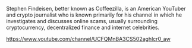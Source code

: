 Stephen Findeisen, better known as Coffeezilla, is an American YouTuber and crypto journalist who is known primarily for his channel in which he investigates and discusses online scams, usually surrounding cryptocurrency, decentralized finance and internet celebrities.

https://www.youtube.com/channel/UCFQMnBA3CS502aghlcr0_aw